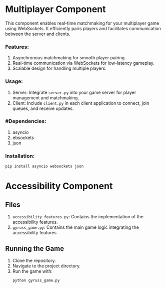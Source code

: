 # Multiplayer Component
This component enables real-time matchmaking for your multiplayer game using WebSockets. 
It efficiently pairs players and facilitates communication between the server and clients.
### Features:
1. Asynchronous matchmaking for smooth player pairing.
2. Real-time communication via WebSockets for low-latency gameplay.
3. Scalable design for handling multiple players.

### Usage:
1. Server: Integrate `server.py` into your game server for player management and matchmaking.
2. Client: Include `client.py` in each client application to connect, join queues, and receive updates.

### #Dependencies:

1. asyncio
2. ebsockets
3. json

### Installation:
`pip install asyncio websockets json`

# Accessibility Component

## Files
1. `accessibility_features.py`: Contains the implementation of the accessibility features.
2. `gyruss_game.py`: Contains the main game logic integrating the accessibility features

## Running the Game

1. Clone the repository.
2. Navigate to the project directory.
3. Run the game with:
   ```bash
   python gyruss_game.py
